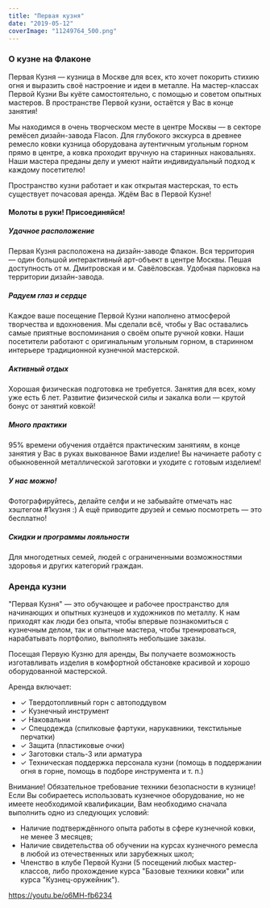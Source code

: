 ```yaml
---
title: "Первая кузня"
date: "2019-05-12"
coverImage: "11249764_500.png"
---
```


### О кузне на Флаконе

Первая Кузня — кузница в Москве для всех, кто хочет покорить стихию огня и выразить своё настроение и идеи в металле. На мастер-классах Первой Кузни Вы куёте самостоятельно, с помощью и советом опытных мастеров. В пространстве Первой кузни, остаётся у Вас в конце занятия!

Мы находимся в очень творческом месте в центре Москвы — в секторе ремёсел дизайн-завода Flacon. Для глубокого экскурса в древнее ремесло ковки кузница оборудована аутентичным угольным горном прямо в центре, а ковка проходит вручную на старинных наковальнях. Наши мастера преданы делу и умеют найти индивидуальный подход к каждому посетителю!

Пространство кузни работает и как открытая мастерская, то есть существует почасовая аренда. Ждём Вас в Первой Кузне!

#### Молоты в руки! Присоединяйся!

##### Удачное расположение

Первая Кузня расположена на дизайн-заводе Флакон. Вся территория — один большой интерактивный арт-объект в центре Москвы. Пешая доступность от м. Дмитровская и м. Савёловская. Удобная парковка на территории дизайн-завода.

##### Радуем глаз и сердце

Каждое ваше посещение Первой Кузни наполнено атмосферой творчества и вдохновения. Мы сделали всё, чтобы у Вас оставались самые приятные воспоминания о своём опыте ручной ковки. Наши посетители работают с оригинальным угольным горном, в старинном интерьере традиционной кузнечной мастерской.

##### Активный отдых

Хорошая физическая подготовка не требуется. Занятия для всех, кому уже есть 6 лет. Развитие физической силы и закалка воли — крутой бонус от занятий ковкой!

##### Много практики

95% времени обучения отдаётся практическим занятиям, в конце занятия у Вас в руках выкованное Вами изделие! Вы начинаете работу с обыкновенной металлической заготовки и уходите с готовым изделием!

##### У нас можно!

Фотографируйтесь, делайте селфи и не забывайте отмечать нас хэштегом #1кузня :) А ещё приводите друзей и семью посмотреть — это бесплатно!

##### Скидки и программы лояльности

Для многодетных семей, людей с ограниченными возможностями здоровья и других категорий граждан.

### Аренда кузни

"Первая Кузня" — это обучающее и рабочее пространство для начинающих и опытных кузнецов и художников по металлу. К нам приходят как люди без опыта, чтобы впервые познакомиться с кузнечным делом, так и опытные мастера, чтобы тренироваться, нарабатывать портфолио, выполнять небольшие заказы.

Посещая Первую Кузню для аренды, Вы получаете возможность изготавливать изделия в комфортной обстановке красивой и хорошо оборудованной мастерской.

Аренда включает:

- ✓ Твердотопливный горн с автоподдувом
- ✓ Кузнечный инструмент
- ✓ Наковальни
- ✓ Спецодежда (спилковые фартуки, нарукавники, текстильные перчатки)
- ✓ Защита (пластиковые очки)
- ✓ Заготовки сталь-3 или арматура
- ✓ Техническая поддержка персонала кузни (помощь в поддержании огня в горне, помощь в подборе инструмента и т. п.)

Внимание! Обязательное требование техники безопасности в кузнице! Если Вы собираетесь использовать кузнечное оборудование, но не имеете необходимой квалификации, Вам необходимо сначала выполнить одно из следующих условий:

- Наличие подтверждённого опыта работы в сфере кузнечной ковки, не менее 3 месяцев;
- Наличие свидетельства об обучении на курсах кузнечного ремесла в любой из отечественных или зарубежных школ;
- Членство в клубе Первой Кузни (5 посещений любых мастер-классов, либо прохождение курса "Базовые техники ковки" или курса "Кузнец-оружейник").

https://youtu.be/o6MH-fb6234
